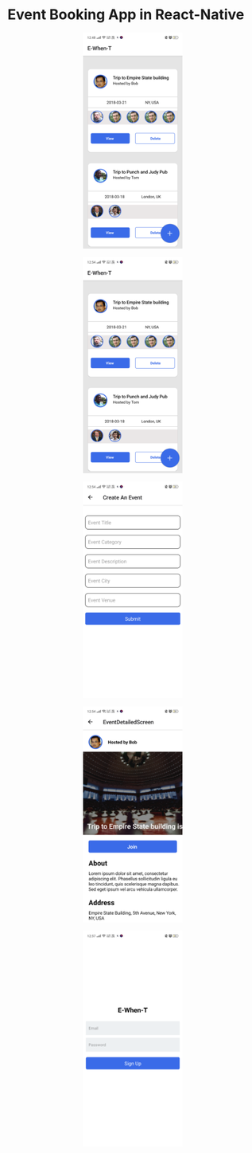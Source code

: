 # Event Booking App in React-Native

<p align="center">
<img src="https://github.com/saideepesh000/E-When-T-RN/blob/master/media/RN1.png" width="200" />
</p>

<p align="center">
<img src="https://github.com/saideepesh000/E-When-T-RN/blob/master/media/RN2.png" width="200" />
</p>

<p align="center">
<img src="https://github.com/saideepesh000/E-When-T-RN/blob/master/media/RN3.png" width="200" />
</p>

<p align="center">
<img src="https://github.com/saideepesh000/E-When-T-RN/blob/master/media/RN4.png" width="200" />
</p>

<p align="center">
<img src="https://github.com/saideepesh000/E-When-T-RN/blob/master/media/RN5.png" width="200" />
</p>

